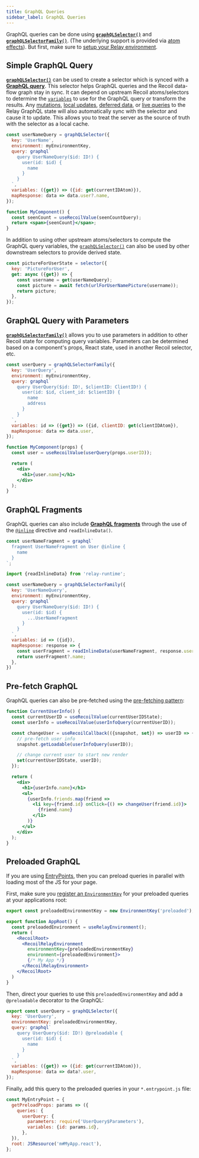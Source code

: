 ```yaml
---
title: GraphQL Queries
sidebar_label: GraphQL Queries
---
```


GraphQL queries can be done using [**`graphQLSelector()`**](/docs/recoil-relay/api/graphQLSelector) and [**`graphQLSelectorFamily()`**](/docs/recoil-relay/api/graphQLSelectorFamily).  (The underlying support is provided via [atom effects](/docs/recoil-relay/graphql-effects)).  But first, make sure to [setup your Relay environment](/docs/recoil-relay/environment).

## Simple GraphQL Query

[**`graphQLSelector()`**](/docs/recoil-relay/api/graphQLSelector) can be used to create a selector which is synced with a [**GraphQL query**](https://graphql.org/learn/queries/).  This selector helps GraphQL queries and the Recoil data-flow graph stay in sync.  It can depend on upstream Recoil atoms/selectors to determine the [`variables`](https://graphql.org/learn/queries/#variables) to use for the GraphQL query or transform the results.  Any [mutations](/docs/recoil-relay/graphql-mutations), [local updates](/docs/recoil-relay/graphql-mutations#local-updates), [deferred data](https://graphql.org/blog/2020-12-08-improving-latency-with-defer-and-stream-directives/), or [live queries](https://the-guild.dev/blog/subscriptions-and-live-queries-real-time-with-graphql) to the Relay GraphQL state will also automatically sync with the selector and cause it to update.  This allows you to treat the server as the source of truth with the selector as a local cache.

```jsx
const userNameQuery = graphQLSelector({
  key: 'UserName',
  environment: myEnvironmentKey,
  query: graphql`
    query UserNameQuery($id: ID!) {
      user(id: $id) {
        name
      }
    }
  `,
  variables: ({get}) => ({id: get(currentIDAtom)}),
  mapResponse: data => data.user?.name,
});
```
```jsx
function MyComponent() {
  const seenCount = useRecoilValue(seenCountQuery);
  return <span>{seenCount}</span>;
}
```

In addition to using other upstream atoms/selectors to compute the GraphQL query variables, the [`graphQLSelector()`](/docs/recoil-relay/api/graphQLSelector) can also be used by other downstream selectors to provide derived state.

```jsx
const pictureForUserState = selector({
  key: 'PictureForUser',
  get: async ({get}) => {
    const username = get(userNameQuery);
    const picture = await fetch(urlForUserNamePicture(username));
    return picture;
  },
});
```

## GraphQL Query with Parameters

[**`graphQLSelectorFamily()`**](/docs/recoil-relay/api/graphQLSelectorFamily) allows you to use parameters in addition to other Recoil state for computing query variables.  Parameters can be determined based on a component's props, React state, used in another Recoil selector, etc.

```jsx
const userQuery = graphQLSelectorFamily({
  key: 'UserQuery',
  environment: myEnvironmentKey,
  query: graphql`
    query UserQuery($id: ID!, $clientID: ClientID!) {
      user(id: $id, client_id: $clientID) {
        name
        address
      }
    }
  `,
  variables: id => ({get}) => ({id, clientID: get(clientIDAtom}),
  mapResponse: data => data.user,
});
```
```jsx
function MyComponent(props) {
  const user = useRecoilValue(userQuery(props.userID));

  return (
    <div>
      <h1>{user.name}</h1>
    </div>
  );
}
```

## GraphQL Fragments

GraphQL queries can also include [**GraphQL fragments**](https://graphql.org/learn/queries/#fragments) through the use of the [`@inline`](https://relay.dev/docs/api-reference/graphql-and-directives/#inline) directive and `readInlineData()`.

```jsx
const userNameFragment = graphql`
  fragment UserNameFragment on User @inline {
    name
  }
`;
```

```jsx
import {readInlineData} from 'relay-runtime';

const userNameQuery = graphQLSelectorFamily({
  key: 'UserNameQuery',
  environment: myEnvironmentKey,
  query: graphql`
    query UserNameQuery($id: ID!) {
      user(id: $id) {
        ...UserNameFragment
      }
    }
  `,
  variables: id => ({id}),
  mapResponse: response => {
    const userFragment = readInlineData(userNameFragment, response.user);
    return userFragment?.name;
  },
})
```


## Pre-fetch GraphQL

GraphQL queries can also be pre-fetched using the [pre-fetching pattern](/docs/guides/asynchronous-data-queries#pre-fetching):

```jsx
function CurrentUserInfo() {
  const currentUserID = useRecoilValue(currentUserIDState);
  const userInfo = useRecoilValue(userInfoQuery(currentUserID));

  const changeUser = useRecoilCallback(({snapshot, set}) => userID => {
    // pre-fetch user info
    snapshot.getLoadable(userInfoQuery(userID));

    // change current user to start new render
    set(currentUserIDState, userID);
  });

  return (
    <div>
      <h1>{userInfo.name}</h1>
      <ul>
        {userInfo.friends.map(friend =>
          <li key={friend.id} onClick={() => changeUser(friend.id)}>
            {friend.name}
          </li>
        )}
      </ul>
    </div>
  );
}
```

## Preloaded GraphQL

If you are using [EntryPoints](https://relay.dev/docs/api-reference/use-entrypoint-loader/), then you can preload queries in parallel with loading most of the JS for your page.

First, make sure you [register an `EnvironmentKey`](/docs/recoil-relay/environment) for your preloaded queries at your applications root:
```jsx
export const preloadedEnvironmentKey = new EnvironmentKey('preloaded');

export function AppRoot() {
  const preloadedEnvironment = useRelayEnvironment();
  return (
    <RecoilRoot>
      <RecoilRelayEnvironment
        environmentKey={preloadedEnvironmentKey}
        environment={preloadedEnvironment}>
        {/* My App */}
      </RecoilRelayEnvironment>
    </RecoilRoot>
  )
}
```
Then, direct your queries to use this `preloadedEnvironmentKey` and add a `@preloadable` decorator to the GraphQL:
```jsx
export const userQuery = graphQLSelector({
  key: 'UserQuery',
  environmentKey: preloadedEnvironmentKey,
  query: graphql`
    query UserQuery($id: ID!) @preloadable {
      user(id: $id) {
        name
      }
    }
  `,
  variables: ({get}) => ({id: get(currentIDAtom)}),
  mapResponse: data => data?.user,
});
```
Finally, add this query to the preloaded queries in your `*.entrypoint.js` file:
```jsx
const MyEntryPoint = {
  getPreloadProps: params => ({
    queries: {
      userQuery: {
        parameters: require('UserQuery$Parameters'),
        variables: {id: params.id},
      },
  }),
  root: JSResource('m#MyApp.react'),
};
```
